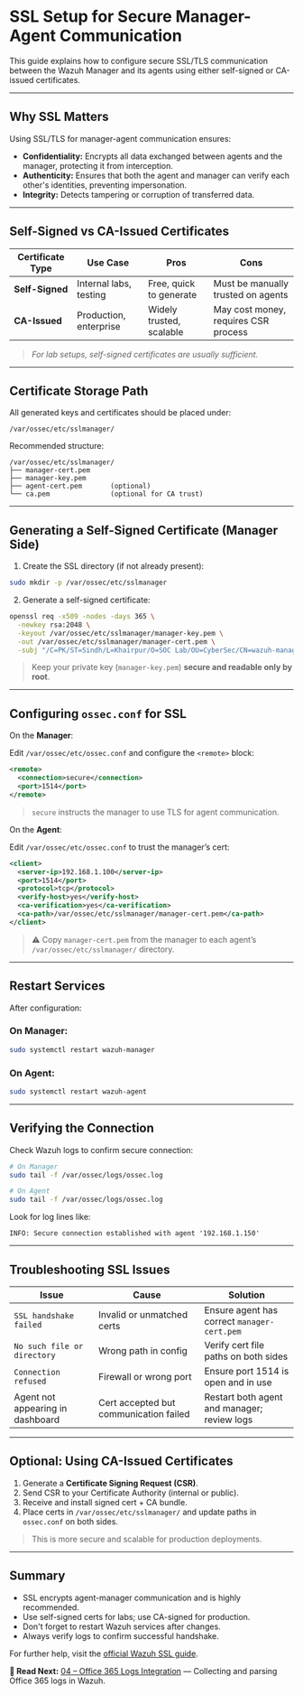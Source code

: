 # SSL Setup for Secure Manager-Agent Communication

This guide explains how to configure secure SSL/TLS communication between the Wazuh Manager and its agents using either self-signed or CA-issued certificates.

---

## Why SSL Matters

Using SSL/TLS for manager-agent communication ensures:

- **Confidentiality:** Encrypts all data exchanged between agents and the manager, protecting it from interception.
- **Authenticity:** Ensures that both the agent and manager can verify each other's identities, preventing impersonation.
- **Integrity:** Detects tampering or corruption of transferred data.

---

## Self-Signed vs CA-Issued Certificates

| Certificate Type     | Use Case                     | Pros                              | Cons                                 |
|----------------------|------------------------------|-----------------------------------|--------------------------------------|
| **Self-Signed**      | Internal labs, testing       | Free, quick to generate           | Must be manually trusted on agents   |
| **CA-Issued**        | Production, enterprise       | Widely trusted, scalable          | May cost money, requires CSR process |

> *For lab setups, self-signed certificates are usually sufficient.*

---

## Certificate Storage Path

All generated keys and certificates should be placed under:

```
/var/ossec/etc/sslmanager/
```

Recommended structure:

```
/var/ossec/etc/sslmanager/
├── manager-cert.pem
├── manager-key.pem
├── agent-cert.pem       (optional)
└── ca.pem               (optional for CA trust)
````

---

## Generating a Self-Signed Certificate (Manager Side)

1. Create the SSL directory (if not already present):

```bash
sudo mkdir -p /var/ossec/etc/sslmanager
````

2. Generate a self-signed certificate:

```bash
openssl req -x509 -nodes -days 365 \
  -newkey rsa:2048 \
  -keyout /var/ossec/etc/sslmanager/manager-key.pem \
  -out /var/ossec/etc/sslmanager/manager-cert.pem \
  -subj "/C=PK/ST=Sindh/L=Khairpur/O=SOC Lab/OU=CyberSec/CN=wazuh-manager.local"
```

> Keep your private key (`manager-key.pem`) **secure and readable only by root**.

---

## Configuring `ossec.conf` for SSL

On the **Manager**:

Edit `/var/ossec/etc/ossec.conf` and configure the `<remote>` block:

```xml
<remote>
  <connection>secure</connection>
  <port>1514</port>
</remote>
```

> `secure` instructs the manager to use TLS for agent communication.

On the **Agent**:

Edit `/var/ossec/etc/ossec.conf` to trust the manager’s cert:

```xml
<client>
  <server-ip>192.168.1.100</server-ip>
  <port>1514</port>
  <protocol>tcp</protocol>
  <verify-host>yes</verify-host>
  <ca-verification>yes</ca-verification>
  <ca-path>/var/ossec/etc/sslmanager/manager-cert.pem</ca-path>
</client>
```

> ⚠️ Copy `manager-cert.pem` from the manager to each agent’s `/var/ossec/etc/sslmanager/` directory.

---

## Restart Services

After configuration:

### On Manager:

```bash
sudo systemctl restart wazuh-manager
```

### On Agent:

```bash
sudo systemctl restart wazuh-agent
```

---

## Verifying the Connection

Check Wazuh logs to confirm secure connection:

```bash
# On Manager
sudo tail -f /var/ossec/logs/ossec.log

# On Agent
sudo tail -f /var/ossec/logs/ossec.log
```

Look for log lines like:

```
INFO: Secure connection established with agent '192.168.1.150'
```

---

## Troubleshooting SSL Issues

| Issue                            | Cause                                  | Solution                                    |
| -------------------------------- | -------------------------------------- | ------------------------------------------- |
| `SSL handshake failed`           | Invalid or unmatched certs             | Ensure agent has correct `manager-cert.pem` |
| `No such file or directory`      | Wrong path in config                   | Verify cert file paths on both sides        |
| `Connection refused`             | Firewall or wrong port                 | Ensure port 1514 is open and in use         |
| Agent not appearing in dashboard | Cert accepted but communication failed | Restart both agent and manager; review logs |

---

## Optional: Using CA-Issued Certificates

1. Generate a **Certificate Signing Request (CSR)**.
2. Send CSR to your Certificate Authority (internal or public).
3. Receive and install signed cert + CA bundle.
4. Place certs in `/var/ossec/etc/sslmanager/` and update paths in `ossec.conf` on both sides.

> This is more secure and scalable for production deployments.

---

## Summary

* SSL encrypts agent-manager communication and is highly recommended.
* Use self-signed certs for labs; use CA-signed for production.
* Don't forget to restart Wazuh services after changes.
* Always verify logs to confirm successful handshake.

For further help, visit the [official Wazuh SSL guide](https://documentation.wazuh.com/current/user-manual/agents/agent-connection.html#secure-connection).

**📖 Read Next:** [04 – Office 365 Logs Integration](../04-log-sources/office365-logs-integration.md) — Collecting and parsing Office 365 logs in Wazuh.
